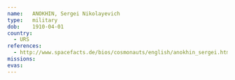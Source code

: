 ```yaml
---
name:	ANOKHIN, Sergei Nikolayevich
type:	military
dob:	1910-04-01
country:
  - URS
references:
  - http://www.spacefacts.de/bios/cosmonauts/english/anokhin_sergei.htm
missions:
evas:
---
```

